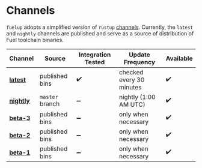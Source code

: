 # Channels

<!-- This section should give an overview of fuelup channels -->
<!-- channels:example:start -->
`fuelup` adopts a simplified version of `rustup` [channels](https://rust-lang.github.io/rustup/concepts/channels.html). Currently, the `latest` and `nightly` channels are published and serve as a source of distribution of Fuel toolchain binaries.

| Channel       | Source          | Integration Tested   | Update Frequency         | Available |
| ------------- | --------------- | -------------------- | ------------------------ | --------- |
| **[latest]**  | published bins  | ✔️                    | checked every 30 minutes  | ✔️         |
| **[nightly]** | `master` branch | ➖                   | nightly (1:00 AM UTC)     | ✔️         |
| **[beta-3]**  | published bins  | ➖                   | only when necessary       | ✔️         |
| **[beta-2]**  | published bins  | ➖                   | only when necessary       | ✔️         |
| **[beta-1]**  | published bins  | ➖                   | only when necessary       | ✔️         |
<!-- channels:example:end -->

[latest]: latest.html
[nightly]: nightly.html
[beta-3]: beta-3.html
[beta-2]: beta-2.html
[beta-1]: beta-1.html

